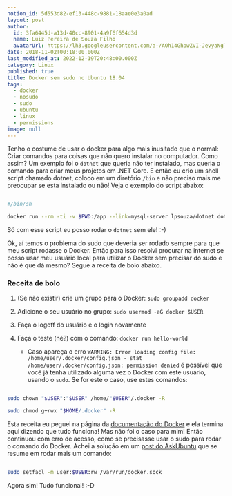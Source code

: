 ```yaml
---
notion_id: 5d553d82-ef13-448c-9881-18aae0e3a0ad
layout: post
author:
  id: 3fa6445d-a13d-40cc-8901-4a9f6f654d3d
  name: Luiz Pereira de Souza Filho
  avatarUrl: https://lh3.googleusercontent.com/a-/AOh14GhpwZVI-JevyaNgTdlrOT6YN20cI6V9Kxtq38Ij8AQ=s100
date: 2018-11-02T00:18:00.000Z
last_modified_at: 2022-12-19T20:48:00.000Z
category: Linux
published: true
title: Docker sem sudo no Ubuntu 18.04
tags:
  - docker
  - nosudo
  - sudo
  - ubuntu
  - linux
  - permissions
image: null
---
```


Tenho o costume de usar o docker para algo mais inusitado que o normal: Criar comandos para coisas que não quero instalar no computador. Como assim? Um exemplo foi o `dotnet` que queria não ter instalado, mas queria o comando para criar meus projetos em .NET Core. E então eu crio um shell script chamado dotnet, coloco em um diretório `/bin` e não preciso mais me preocupar se esta instalado ou não! Veja o exemplo do script abaixo:

```bash

#/bin/sh

docker run --rm -ti -v $PWD:/app --link=mysql-server lpsouza/dotnet dotnet $*

```

Só com esse script eu posso rodar o `dotnet` sem ele! :-)

Ok, aí temos o problema do sudo que deveria ser rodado sempre para que meu script rodasse o Docker. Então para isso resolvi procurar na internet se posso usar meu usuário local para utilizar o Docker sem precisar do sudo e não é que dá mesmo? Segue a receita de bolo abaixo.

###   Receita de bolo

1. (Se não existir) crie um grupo para o Docker: `sudo groupadd docker`

2. Adicione o seu usuário no grupo: `sudo usermod -aG docker $USER`

3. Faça o logoff do usuário e o login novamente

4. Faça o teste (né?) com o comando: `docker run hello-world`

   - Caso apareça o erro `WARNING: Error loading config file: /home/user/.docker/config.json - stat /home/user/.docker/config.json: permission denied` é possível que você já tenha utilizado alguma vez o Docker com este usuário, usando o `sudo`. Se for este o caso, use estes comandos:

```bash

sudo chown "$USER":"$USER" /home/"$USER"/.docker -R

sudo chmod g+rwx "$HOME/.docker" -R

```

Esta receita eu peguei na página da [documentação do Docker](https://docs.docker.com/install/linux/linux-postinstall/#manage-docker-as-a-non-root-user) e ela termina aqui dizendo que tudo funciona! Mas não foi o caso para mim! Então continuou com erro de acesso, como se precisasse usar o sudo para rodar o comando do Docker. Achei a solução em um [post do AskUbuntu](https://askubuntu.com/a/982187) que se resume em rodar mais um comando:

```bash

sudo setfacl -m user:$USER:rw /var/run/docker.sock

```

Agora sim! Tudo funcional! :-D

